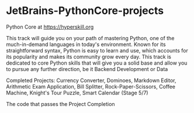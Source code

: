 # JetBrains-PythonCore-projects
Python Core at https://hyperskill.org

This track will guide you on your path of mastering Python, one of the much-in-demand languages in today's environment. Known for its straightforward syntax, Python is easy to learn and use, which accounts for its popularity and makes its community grow every day. This track is dedicated to core Python skills that will give you a solid base and allow you to pursue any further direction, be it Backend Development or Data


Completed Projects: Currency Converter, Dominoes, Markdown Editor, Arithmetic Exam Application, Bill Splitter, Rock-Paper-Scissors, Coffee Machine, Knight's Tour Puzzle, Smart Calendar (Stage 5/7)

The code that passes the Project Completion
